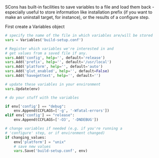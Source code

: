
SCons has built-in facilities to save variables to a file and load them back - especially useful to store information like installation prefix (if you want to make an uninstall target, for instance), or the results of a configure step. 

First create a Variables object 
```python
# specify the name of the file in which variables are/will be stored
vars = Variables('build-setup.conf')

# Register which variables we're interested in and
# get values from a saved file if any.
vars.Add('config', help='', default='release')
vars.Add('prefix', help='', default='/usr/local')
vars.Add('platform', help='', default='auto')
vars.Add('glut_enabled', help='', default=False)
vars.Add('havegettext', help='', default='')

# update these variables in your environment
vars.Update(env)

# do your stuff with the variables

if env['config'] == "debug":
    env.Append(CCFLAGS=['-g', '-Wfatal-errors'])
elif env['config'] == "release":
    env.Append(CCFLAGS=['-O3', '-DNDEBUG'])

# change variables if needed (e.g. if you're running a
# 'configure' step, or if environment changed)
if changing_values:
    env['platform'] = "unix"
    # save new values
    vars.Save('build-setup.conf', env)
```
